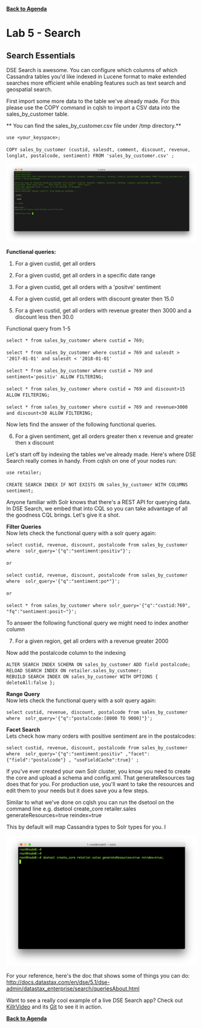 **[Back to Agenda](./../README.md)**


# Lab 5 - Search

## Search Essentials

DSE Search is awesome. You can configure which columns of which Cassandra tables you'd like indexed in Lucene format to make extended searches more efficient while enabling features such as text search and geospatial search.

First import some more data to the table we've already made. For this please use the COPY command in cqlsh to import a CSV data into the sales_by_customer table.

** You can find the sales_by_customer.csv file under /tmp directory.**

```
use <your_keyspace>;

COPY sales_by_customer (custid, salesdt, comment, discount, revenue, longlat, postalcode, sentiment) FROM 'sales_by_customer.csv' ;

```
![](./img/lab5-1-1copydata.png)


**Functional queries:**

1. For a given custid, get all orders

2. For a given custid, get all orders in a specific date range

3. For a given custid, get all orders with a 'positve' sentiment

4. For a given custid, get all orders with discount greater then 15.0

5. For a given custid, get all orders with revenue greater then 3000 and a discount less then 30.0


Functional query from 1-5

```
select * from sales_by_customer where custid = 769;

select * from sales_by_customer where custid = 769 and salesdt > '2017-01-01' and salesdt < '2018-01-01'

select * from sales_by_customer where custid = 769 and sentiment='positiv' ALLOW FILTERING;

select * from sales_by_customer where custid = 769 and discount>15 ALLOW FILTERING;

select * from sales_by_customer where custid = 769 and revenue>3000 and discount<30 ALLOW FILTERING;
```

Now lets find the answer of the following functional queries.

6. For a given sentiment, get all orders greater then x revenue and greater then x discount


Let's start off by indexing the tables we've already made. Here's where DSE Search really comes in handy.  From cqlsh on one of your nodes run:

```
use retailer;

CREATE SEARCH INDEX IF NOT EXISTS ON sales_by_customer WITH COLUMNS sentiment;

```
Anyone familiar with Solr knows that there's a REST API for querying data. In DSE Search, we embed that into CQL so you can take advantage of all the goodness CQL brings. Let's give it a shot.



**Filter Queries**    
Now lets check the functional query with a solr query again:


```
select custid, revenue, discount, postalcode from sales_by_customer where  solr_query='{"q":"sentiment:positiv"}';

or

select custid, revenue, discount, postalcode from sales_by_customer where  solr_query='{"q":"sentiment:po*"}';

or

select * from sales_by_customer where solr_query='{"q":"custid:769", "fq":"sentiment:posit~"}';
```    


To answer the following functional query we might need to index another column

7. For a given region, get all orders with a revenue greater 2000

Now add the postalcode column to the indexing

```
ALTER SEARCH INDEX SCHEMA ON sales_by_customer ADD field postalcode;
RELOAD SEARCH INDEX ON retailer.sales_by_customer;
REBUILD SEARCH INDEX ON sales_by_customer WITH OPTIONS { deleteAll:false };
```
**Range Query**    
Now lets check the functional query with a solr query again:    

```
select custid, revenue, discount, postalcode from sales_by_customer where  solr_query='{"q":"postalcode:[8000 TO 9000]"}';

```
**Facet Search**    
Lets check how many orders with positive sentiment are in the postalcodes:   

```
select custid, revenue, discount, postalcode from sales_by_customer where  solr_query='{"q":"sentiment:positiv" ,"facet":{"field":"postalcode"} , "useFieldCache":true}' ;

```

If you've ever created your own Solr cluster, you know you need to create the core and upload a schema and config.xml. That generateResources tag does that for you. For production use, you'll want to take the resources and edit them to your needs but it does save you a few steps.

Similar to what we've done on cqlsh you can run the dsetool on the command line e.g. dsetool create_core retailer.sales generateResources=true reindex=true

This by default will map Cassandra types to Solr types for you.  I


![](./img/lab5-1makecore.png)

For your reference, here's the doc that shows some of things you can do: http://docs.datastax.com/en/dse/5.1/dse-admin/datastax_enterprise/search/queriesAbout.html

Want to see a really cool example of a live DSE Search app? Check out [KillrVideo](http://www.killrvideo.com/) and its [Git](https://github.com/luketillman/killrvideo-csharp) to see it in action.

**[Back to Agenda](./../README.md)**
